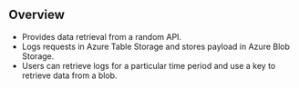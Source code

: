 ## Overview
- Provides data retrieval from a random API.
- Logs requests in Azure Table Storage and stores payload in Azure Blob Storage.
- Users can retrieve logs for a particular time period and use a key to retrieve data from a blob.
